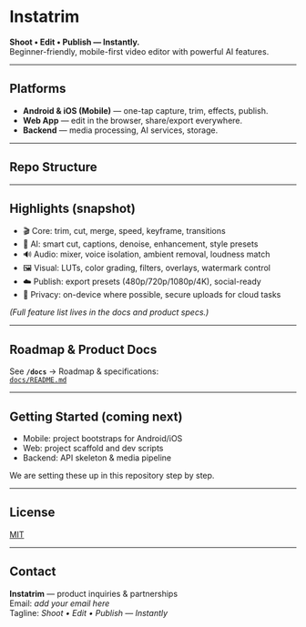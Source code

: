 # Instatrim

**Shoot • Edit • Publish — Instantly.**  
Beginner-friendly, mobile-first video editor with powerful AI features.

---

## Platforms
- **Android & iOS (Mobile)** — one-tap capture, trim, effects, publish.
- **Web App** — edit in the browser, share/export everywhere.
- **Backend** — media processing, AI services, storage.

---

## Repo Structure

---

## Highlights (snapshot)
- 🎬 Core: trim, cut, merge, speed, keyframe, transitions
- 🤖 AI: smart cut, captions, denoise, enhancement, style presets
- 🔊 Audio: mixer, voice isolation, ambient removal, loudness match
- 🖼️ Visual: LUTs, color grading, filters, overlays, watermark control
- ☁️ Publish: export presets (480p/720p/1080p/4K), social-ready
- 🔐 Privacy: on-device where possible, secure uploads for cloud tasks

*(Full feature list lives in the docs and product specs.)*

---

## Roadmap & Product Docs
See **`/docs`** → Roadmap & specifications:  
[`docs/README.md`](./docs/README.md)

---

## Getting Started (coming next)
- Mobile: project bootstraps for Android/iOS
- Web: project scaffold and dev scripts
- Backend: API skeleton & media pipeline

We are setting these up in this repository step by step.

---

## License
[MIT](./LICENSE)

---

## Contact
**Instatrim** — product inquiries & partnerships  
Email: *add your email here*  
Tagline: *Shoot • Edit • Publish — Instantly*
